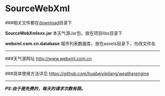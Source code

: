 SourceWebXml
============


###相关文件都在[download][1]目录下

**SourceWebXmlxxx.jar**
本天气源Jar包，放在项目libs目录下

**webxml.com.cn.database**
城市列表数据库，放在assets目录下，勿改文件名


----------


###天气源网址
http://www.webxml.com.cn


----------


###具体使用方法详见
https://github.com/huabeiyipilang/weatherengine


----------


***PS:由于是免费的，每天的请求次数有限。***

  [1]: https://github.com/huabeiyipilang/SourceWebXml/tree/master/download